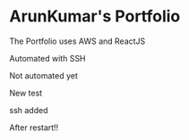 # ArunKumar's Portfolio

The Portfolio uses AWS and ReactJS

Automated with SSH

Not automated yet

New test

ssh added

After restart!!
